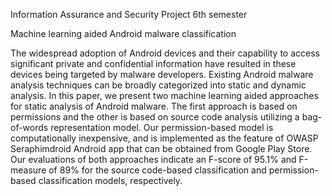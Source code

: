 Information Assurance and Security Project 6th semester

Machine learning aided Android malware classification

The widespread adoption of Android devices and their capability to access significant private and confidential information have resulted in these devices being targeted by malware developers. Existing Android malware analysis techniques can be broadly categorized
into static and dynamic analysis. In this paper, we present two machine learning aided approaches for static analysis of Android malware. The first approach is based on permissions
and the other is based on source code analysis utilizing a bag-of-words representation
model. Our permission-based model is computationally inexpensive, and is implemented
as the feature of OWASP Seraphimdroid Android app that can be obtained from Google
Play Store. Our evaluations of both approaches indicate an F-score of 95.1% and F-measure
of 89% for the source code-based classification and permission-based classification models,
respectively.
